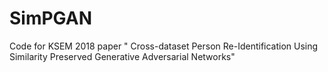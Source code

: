 # SimPGAN
Code for KSEM 2018 paper " Cross-dataset Person Re-Identification Using Similarity Preserved Generative Adversarial Networks"
